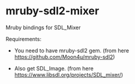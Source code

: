 # mruby-sdl2-mixer
Mruby bindings for SDL_Mixer

Requirements:

* You need to have mruby-sdl2 gem. (from here https://github.com/Moon4u/mruby-sdl2)

* Also get SDL_Image. (from here https://www.libsdl.org/projects/SDL_mixer/)
